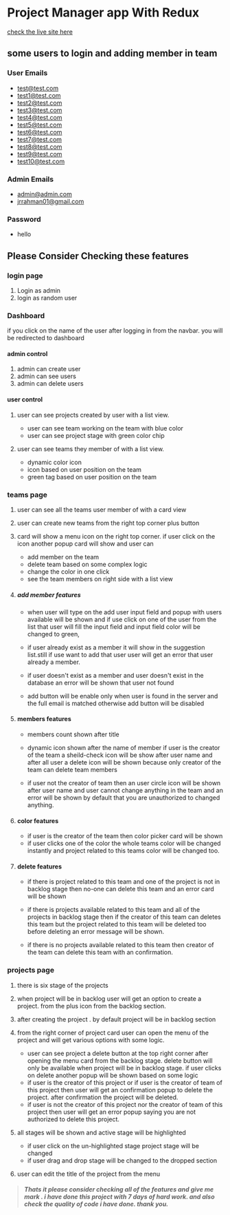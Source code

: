 # Project Manager app With Redux

[check the live site here](https://project-manager-juel.netlify.app)

## some users to login and adding member in team

### User Emails

- test@test.com
- test1@test.com
- test2@test.com
- test3@test.com
- test4@test.com
- test5@test.com
- test6@test.com
- test7@test.com
- test8@test.com
- test9@test.com
- test10@test.com

### Admin Emails

- admin@admin.com
- jrrahman01@gmail.com

### Password

- hello

## Please Consider Checking these features

### login page

1. Login as admin
2. login as random user

### Dashboard

if you click on the name of the user after logging in from the navbar. you will be redirected to dashboard

#### admin control

1. admin can create user
2. admin can see users
3. admin can delete users

#### user control

1. user can see projects created by user with a list view.

   - user can see team working on the team with blue color
   - user can see project stage with green color chip

2. user can see teams they member of with a list view.

   - dynamic color icon
   - icon based on user position on the team
   - green tag based on user position on the team

### teams page

1. user can see all the teams user member of with a card view
2. user can create new teams from the right top corner plus button
3. card will show a menu icon on the right top corner.
   if user click on the icon another popup card will show and user can

   - add member on the team
   - delete team based on some complex logic
   - change the color in one click
   - see the team members on right side with a list view

4. ##### add member features

   - when user will type on the add user input field and popup with users available will be shown and if use click on one of the user from the list that user will fill the input field and input field color will be changed to green,

   - if user already exist as a member it will show in the suggestion list.still if use want to add that user user will get an error that user already a member.
   - if user doesn't exist as a member and user doesn't exist in the database an error will be shown that user not found
   - add button will be enable only when user is found in the server and the full email is matched otherwise add button will be disabled

5. #### members features

   - members count shown after title
   - dynamic icon shown after the name of member
     if user is the creator of the team a sheild-check icon will be show after user name and after all user a delete icon will be shown because only creator of the team can delete team members

   - if user not the creator of team then an user circle icon will be shown after user name and user cannot change anything in the team and an error will be shown by default that you are unauthorized to changed anything.

6. #### color features

   - if user is the creator of the team then color picker card will be shown
   - if user clicks one of the color the whole teams color will be changed instantly and project related to this teams color will be changed too.

7. #### delete features

   - if there is project related to this team and one of the project is not in backlog stage then no-one can delete this team and an error card will be shown

   - if there is projects available related to this team and all of the projects in backlog stage then if the creator of this team can deletes this team but the project related to this team will be deleted too before deleting an error message will be shown.

   - if there is no projects available related to this team then creator of the team can delete this team with an confirmation.

### projects page

1. there is six stage of the projects
2. when project will be in backlog user will get an option to create a project. from the plus icon from the backlog section.
3. after creating the project . by default project will be in backlog section
4. from the right corner of project card user can open the menu of the project and will get various options with some logic.

   - user can see project a delete button at the top right corner after opening the menu card from the backlog stage. delete button will only be available when project will be in backlog stage. if user clicks on delete another popup will be shown based on some logic
   - if user is the creator of this project or if user is the creator of team of this project then user will get an confirmation popup to delete the project. after confirmation the project will be deleted.
   - if user is not the creator of this project nor the creator of team of this project then user will get an error popup saying you are not authorized to delete this project.

5. all stages will be shown and active stage will be highlighted

   - if user click on the un-highlighted stage project stage will be changed
   - if user drag and drop stage will be changed to the dropped section

6. user can edit the title of the project from the menu

> ##### Thats it please consider checking all of the features and give me mark . i have done this project with 7 days of hard work. and also check the quality of code i have done. thank you.
